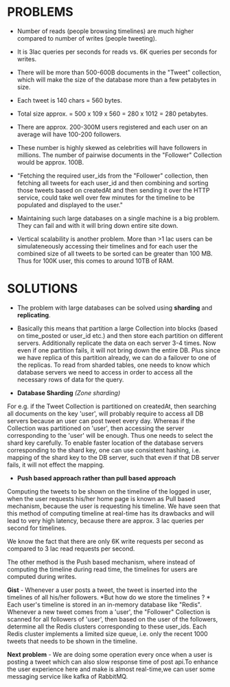 
# PROBLEMS

- Number of reads (people browsing timelines) are much higher compared to number of writes (people tweeting). 

- It is 3lac queries per seconds for reads vs. 6K queries per seconds for writes.

- There will be more than 500-600B documents in the "Tweet" collection, which will make the size of the database more than a few petabytes in size.

- Each tweet is 140 chars = 560 bytes.

- Total size approx. = 500 x 109 x 560 = 280 x 1012 = 280 petabytes.

- There are approx. 200-300M users registered and each user on an average will have 100-200 followers. 

- These number is highly skewed as celebrities will have followers in millions. The number of pairwise documents in the "Follower" Collection would be approx. 100B.

- "Fetching the required user_ids from the "Follower" collection, then fetching all tweets for each user_id and then combining and sorting those tweets based on createdAt and then sending it over the HTTP service, could take well over few minutes for the timeline to be populated and displayed to the user."

- Maintaining such large databases on a single machine is a big problem. They can fail and with it will bring down entire site down.

- Vertical scalability is another problem. More than >1 lac users can be simulateneously accessing their timelines and for each user the combined size of all tweets to be sorted can be greater than 100 MB. Thus for 100K user, this comes to around 10TB of RAM.

# SOLUTIONS

- The problem with large databases can be solved using **sharding** and **replicating**.

- Basically this means that partition a large Collection into blocks (based on time_posted or user_id etc.) and then store each partition on different servers. Additionally replicate the data on each server 3-4 times. Now even if one partition fails, it will not bring down the entire DB. Plus since we have replica of this partition already, we can do a failover to one of the replicas.
To read from sharded tables, one needs to know which database servers we need to access in order to access all the necessary rows of data for the query.

- **Database Sharding** *(Zone sharding)*

For e.g. if the Tweet Collection is partitioned on createdAt, then searching all documents on the key 'user', will probably require to access all DB servers because an user can post tweet every day. Whereas if the Collection was partitioned on 'user', then accessing the server corresponding to the 'user' will be enough. Thus one needs to select the shard key carefully.
To enable faster location of the database servers corresponding to the shard key, one can use consistent hashing, i.e. mapping of the shard key to the DB server, such that even if that DB server fails, it will not effect the mapping.


- **Push based approach rather than pull based approach**

Computing the tweets to be shown on the timeline of the logged in user, when the user requests his/her home page is known as Pull based mechanism, because the user is requesting his timeline. We have seen that this method of computing timeline at real-time has its drawbacks and will lead to very high latency, because there are approx. 3 lac queries per second for timelines.

We know the fact that there are only 6K write requests per second as compared to 3 lac read requests per second.

The other method is the Push based mechanism, where instead of computing the timeline during read time, the timelines for users are computed during writes.

**Gist** - Whenever a user posts a tweet, the tweet is inserted into the timelines of all his/her followers. *But how do we store the timelines ? *
Each user's timeline is stored in an in-memory database like "Redis". Whenever a new tweet comes from a 'user', the "Follower" Collection is scanned for all followers of 'user', then based on the user of the followers, determine all the Redis clusters corresponding to these user_ids. 
Each Redis cluster implements a limited size queue, i.e. only the recent 1000 tweets that needs to be shown in the timeline.

**Next problem** - We are doing some operation every once when a user is posting a tweet which can also slow response time of post api.To enhance the user experience here and make is almost real-time,we can user some messaging service like kafka of RabbitMQ.
